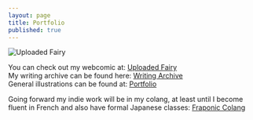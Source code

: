 ```yaml
---
layout: page
title: Portfolio
published: true
---
```

![Uploaded Fairy](https://raw.githubusercontent.com/LWFlouisa/UploadedFairy/main/images/scaledcover2.png)

You can check out my webcomic at: [Uploaded Fairy](https://lwflouisa.github.io/UploadedFairy)<br />
My writing archive can be found here: [Writing Archive](https://lwflouisa.github.io/WritingArchive)<br />
General illustrations can be found at: [Portfolio](https://lwflouisa.github.io/Portfolio)<br />

Going forward my indie work will be in my colang, at least until I become fluent in French and also have formal Japanese classes: [Fraponic Colang](https://lwflouisa.github.io/FraponicConlang/)
